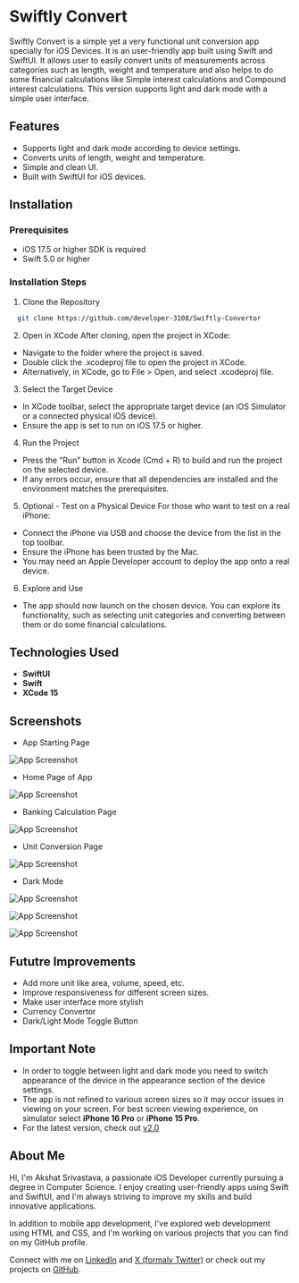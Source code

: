
# Swiftly Convert

Swiftly Convert is a simple yet a very functional unit conversion app specially for iOS Devices. It is an user-friendly app built using Swift and SwiftUI. It allows user to easily convert units of measurements across categories such as length, weight and temperature and also helps to do some financial calculations like Simple interest calculations and Compound interest calculations. This version supports light and dark mode with a simple user interface.


## Features

- Supports light and dark mode according to device settings.
- Converts units of length, weight and temperature.
- Simple and clean UI.
- Built with SwiftUI for iOS devices.


## Installation

### Prerequisites
- iOS 17.5 or higher SDK is required
- Swift 5.0 or higher

### Installation Steps

1. Clone the Repository
```bash
  git clone https://github.com/developer-3108/Swiftly-Convertor
```
2. Open in XCode
After cloning, open the project in XCode:
- Navigate to the folder where the project is saved.
- Double click the .xcodeproj file to open the project in XCode.
- Alternatively, in XCode, go to File > Open, and select .xcodeproj file.

3. Select the Target Device
 
 - In XCode toolbar, select the appropriate target device (an iOS Simulator or a connected physical iOS device).
 - Ensure the app is set to run on iOS 17.5 or higher.

4. Run the Project

- Press the “Run” button in Xcode (Cmd + R) to build and run the project on the selected device.
- If any errors occur, ensure that all dependencies are installed and the environment matches the prerequisites.

5. Optional - Test on a Physical Device
For those who want to test on a real iPhone:

- Connect the iPhone via USB and choose the device from the list in the top toolbar.
- Ensure the iPhone has been trusted by the Mac.
- You may need an Apple Developer account to deploy the app onto a real device.

6. Explore and Use

- The app should now launch on the chosen device. You can explore its functionality, such as selecting unit categories and converting between them or do some financial calculations.
## Technologies Used

- **SwiftUI**
- **Swift**
- **XCode 15**


## Screenshots

- App Starting Page 

![App Screenshot](https://github.com/user-attachments/assets/cb25fde9-2cdf-4940-ab6c-a78efbdd4e74)

- Home Page of App

![App Screenshot](https://github.com/user-attachments/assets/efa975af-a9fe-4bb6-bb95-6a4702baf414)

- Banking Calculation Page

![App Screenshot](https://github.com/user-attachments/assets/35323f2a-b312-4d72-8a8d-94dd8455c9c2)

- Unit Conversion Page

![App Screenshot](https://github.com/user-attachments/assets/ef3bd4a9-4f4b-499a-8e3a-1bc1515b1ce5)

- Dark Mode

![App Screenshot](https://github.com/user-attachments/assets/849ad6aa-4740-4b23-982b-4e442f8a5cb7)

![App Screenshot](https://github.com/user-attachments/assets/3f3a5477-e820-48dc-9c96-ee96c67a98eb)

![App Screenshot](https://github.com/user-attachments/assets/b590e648-bcbe-4214-a0ba-e3dc7462d8aa)
## Fututre Improvements

- Add more unit like area, volume, speed, etc.
- Improve responsiveness for different screen sizes.
- Make user interface more stylish
- Currency Convertor
- Dark/Light Mode Toggle Button


## Important Note

- In order to toggle between light and dark mode you need to switch appearance of the device in the appearance section of the device settings.
- The app is not refined to various screen sizes so it may occur issues in viewing on your screen. For best screen viewing experience, on simulator select **iPhone 16 Pro** or **iPhone 15 Pro**.
- For the latest version, check out [v2.0](https://github.com/developer-3108/Swiftly-Convert/blob/v2.0/README.md)

## About Me

Hi, I'm Akshat Srivastava, a passionate iOS Developer currently pursuing a degree in Computer Science. I enjoy creating user-friendly apps using Swift and SwiftUI, and I'm always striving to improve my skills and build innovative applications.

In addition to mobile app development, I've explored web development using HTML and CSS, and I'm working on various projects that you can find on my GitHub profile.

Connect with me on [LinkedIn](https://www.linkedin.com/in/akshat-srivastava07/) and [X (formaly Twitter)](https://x.com/developer_3108) or check out my projects on [GitHub](https://github.com/developer-3108).


